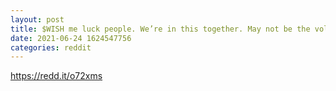 ```yaml
--- 
layout: post 
title: $WISH me luck people. We’re in this together. May not be the volume that everyone else has, but let’s get it 🚀 🚀 🚀 
date: 2021-06-24 1624547756 
categories: reddit 
--- 
```

https://redd.it/o72xms